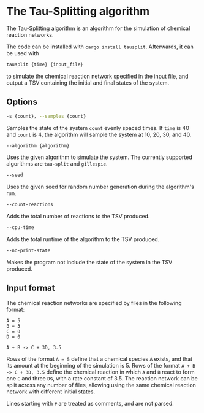 # The Tau-Splitting algorithm

The Tau-Splitting algorithm is an algorithm for the simulation of chemical reaction networks.

The code can be installed with `cargo install tausplit`.
Afterwards, it can be used with
```bash
tausplit {time} {input_file}
```
to simulate the chemical reaction network specified in the input file,
and output a TSV containing the initial and final states of the system.

## Options

```bash
-s {count}, --samples {count}
```
Samples the state of the system `count` evenly spaced times. If `time` is 40 and `count` is 4, the algorithm will sample the system at 10, 20, 30, and 40.

```bash
--algorithm {algorithm}
```

Uses the given algorithm to simulate the system. The currently supported algorithms are `tau-split` and `gillespie`.

```bash
--seed
```

Uses the given seed for random number generation during the algorithm's run.

```bash
--count-reactions
```

Adds the total number of reactions to the TSV produced.

```bash
--cpu-time
```

Adds the total runtime of the algorithm to the TSV produced.

```bash
--no-print-state
```

Makes the program not include the state of the system in the TSV produced.

## Input format

The chemical reaction networks are specified by files in the following format:

```
A = 5
B = 3
C = 0
D = 0

A + B -> C + 3D, 3.5
```

Rows of the format `A = 5` define that a chemical species `A` exists, and that its amount at the beginning of the simulation is 5.
Rows of the format `A + B -> C + 3D, 3.5` define the chemical reaction in which `A` and `B` react to form one `C` and three `D`s, with a rate constant of 3.5.
The reaction network can be split across any number of files, allowing using the same chemical reaction network with different initial states.

Lines starting with `#` are treated as comments, and are not parsed.